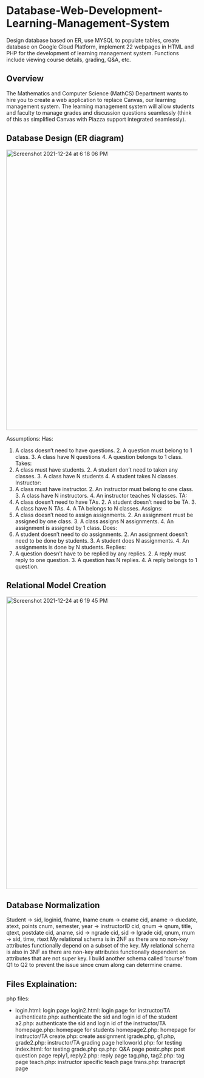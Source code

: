 # Database-Web-Development-Learning-Management-System
Design database based on ER, use MYSQL to populate tables, create database on Google Cloud Platform, implement 22 webpages in HTML and PHP for the development of learning management system. Functions include viewing course details, grading, Q&amp;A, etc.

## Overview
The Mathematics and Computer Science (MathCS) Department wants to hire you to create a web application to replace Canvas, our learning management system. The learning management system will allow students and faculty to manage grades and discussion questions seamlessly (think of this as simplified Canvas with Piazza support integrated seamlessly).

## Database Design (ER diagram)
<img width="739" alt="Screenshot 2021-12-24 at 6 18 06 PM" src="https://user-images.githubusercontent.com/73702692/147374068-87906b22-b470-44d2-8f66-ce60a954f7c9.png">

Assumptions:
Has:
1. A class doesn’t need to have questions. 2. A question must belong to 1 class. 3. A class have N questions 4. A question belongs to 1 class.
Takes:
1. A class must have students. 2. A student don’t need to taken any classes. 3. A class have N students 4. A student takes N classes.
Instructor:
1. A class must have instructor. 2. An instructor must belong to one class. 3. A class have N instructors. 4. An instructor teaches N classes.
TA:
1. A class doesn’t need to have TAs. 2. A student doesn’t need to be TA. 3. A class have N TAs. 4. A TA belongs to N classes.
Assigns:
1. A class doesn’t need to assign assignments. 2. An assignment must be assigned by one class. 3. A class assigns N assignments. 4. An assignment is assigned by 1 class.
Does:
1. A student doesn’t need to do assignments. 2. An assignment doesn’t need to be done by students. 3. A student does N assignments. 4. An assignments is done by N students.
Replies:
1. A question doesn’t have to be replied by any replies. 2. A reply must reply to one question. 3. A question has N replies. 4. A reply belongs to 1 question.

## Relational Model Creation

<img width="771" alt="Screenshot 2021-12-24 at 6 19 45 PM" src="https://user-images.githubusercontent.com/73702692/147376581-aa1737b8-8688-484a-8986-f5253dd1f3bb.png">

## Database Normalization

Student -> sid, loginid, fname, lname cnum -> cname
cid, aname -> duedate, atext, points cnum, semester, year -> instructorID cid, qnum -> qnum, title, qtext, postdate cid, aname, sid -> ngrade
cid, sid -> lgrade
cid, qnum, rnum -> sid, time, rtext
My relational schema is in 2NF as there are no non-key attributes functionally depend on a subset of the key. My relational schema is also in 3NF as there are non-key attributes functionally dependent on attributes that are not super key. I build another schema called ‘course’ from Q1 to Q2 to prevent the issue since cnum along can determine cname.

## Files Explaination:

php files:
* login.html: login page
login2.html: login page for instructor/TA
authenticate.php: authenticate the sid and login id of the student a2.php: authenticate the sid and login id of the instructor/TA homepage.php: homepage for students
homepage2.php: homepage for instructor/TA
create.php: create assignment
igrade.php, g1.php, grade2.php: instructor/TA grading page
helloworld.php: for testing
index.html: for testing
grade.php
qa.php: Q&A page
postc.php: post question page
reply1, reply2.php: reply page
tag.php, tag2.php: tag page
teach.php: instructor specific teach page trans.php: transcript page
